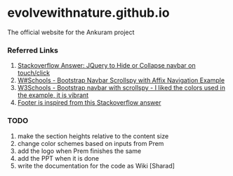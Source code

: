 # evolvewithnature.github.io
The official website for the Ankuram project

### Referred Links
1. [Stackoverflow Answer: JQuery to Hide or Collapse navbar on touch/click](https://stackoverflow.com/a/16680604)
2. [W#Schools - Bootstrap Navbar Scrollspy with Affix Navigation Example](https://www.w3schools.com/bootstrap/tryit.asp?filename=trybs_scrollspy_affix&stacked=h)
3. [W3Schools - Bootstrap navbar with scrollspy - I liked the colors used in the example, it is vibrant](https://www.w3schools.com/bootstrap/bootstrap_scrollspy.asp)
4. [Footer is inspired from this Stackoverflow answer](https://stackoverflow.com/questions/33517524/how-to-add-the-footer-with-social-icons-in-bootstrap)

### TODO
1. make the section heights relative to the content size
2. change color schemes based on inputs from Prem
3. add the logo when Prem finishes the same
4. add the PPT when it is done
5. write the documentation for the code as Wiki [Sharad]
